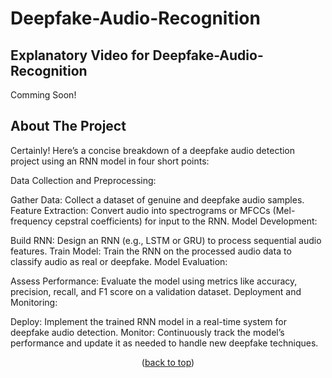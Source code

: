 <a id="readme-top"></a>

# Deepfake-Audio-Recognition

## Explanatory Video for Deepfake-Audio-Recognition
Comming Soon!

<!-- ABOUT THE PROJECT -->
## About The Project
Certainly! Here’s a concise breakdown of a deepfake audio detection project using an RNN model in four short points:

Data Collection and Preprocessing:

Gather Data: Collect a dataset of genuine and deepfake audio samples.
Feature Extraction: Convert audio into spectrograms or MFCCs (Mel-frequency cepstral coefficients) for input to the RNN.
Model Development:

Build RNN: Design an RNN (e.g., LSTM or GRU) to process sequential audio features.
Train Model: Train the RNN on the processed audio data to classify audio as real or deepfake.
Model Evaluation:

Assess Performance: Evaluate the model using metrics like accuracy, precision, recall, and F1 score on a validation dataset.
Deployment and Monitoring:

Deploy: Implement the trained RNN model in a real-time system for deepfake audio detection.
Monitor: Continuously track the model’s performance and update it as needed to handle new deepfake techniques.



<p align="center">(<a href="#readme-top">back to top</a>)</p>












